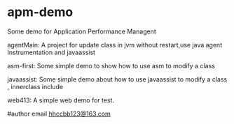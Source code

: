 # apm-demo


Some demo for Application Performance Managent



agentMain: A project for update class in jvm without restart,use java agent Instrumentation and javaassist

asm-first: Some simple demo to show how to use asm to modify a class

javaassist: Some simple demo about how to use javaassist to modify a class , innerclass include

web413: A simple web demo for test.


#author email hhccbb123@163.com







